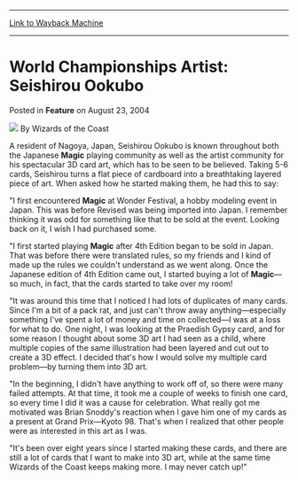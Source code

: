 
---
[Link to Wayback Machine](https://web.archive.org/web/20211021175504/https://magic.wizards.com/en/articles/archive/feature/world-championships-artist-seishirou-ookubo-2004-08-23)

[_metadata_:author]:- "Wizards of the Coast"
[_metadata_:description]:- "A resident of Nagoya, Japan, Seishirou Ookubo is known throughout both the Japanese Magic playing community as well as the artist community for his spectacular 3D card art, which has to be seen to be believed. Taking 5-6 cards, Seishirou turns a flat piece of cardboard into a breathtaking layered piece of art. When asked how he started making them, he had this to say:`I first"
[_metadata_:generator]:- "Drupal 7 (http://drupal.org)"
[_metadata_:publish_date]:- "2004-08-23"
[_metadata_:title]:- "World Championships Artist: Seishirou Ookubo"
[_metadata_:wayback_capture_timestamp]:- "2021-10-21 17:55:04+00:00"
[_metadata_:wayback_raw_url]:- "https://web.archive.org/web/20211021175504id_/https://magic.wizards.com/en/articles/archive/feature/world-championships-artist-seishirou-ookubo-2004-08-23"
[_metadata_:wayback_url]:- "https://magic.wizards.com/en/articles/archive/feature/world-championships-artist-seishirou-ookubo-2004-08-23"
---


World Championships Artist: Seishirou Ookubo
============================================



 Posted in **Feature**
 on August 23, 2004 






![](https://media.magic.wizards.com/styles/auth_small/public/images/person/wizards_author.jpg)
By Wizards of the Coast











A resident of Nagoya, Japan, Seishirou Ookubo is known throughout both the Japanese **Magic** playing community as well as the artist community for his spectacular 3D card art, which has to be seen to be believed. Taking 5-6 cards, Seishirou turns a flat piece of cardboard into a breathtaking layered piece of art. When asked how he started making them, he had this to say:

"I first encountered **Magic** at Wonder Festival, a hobby modeling event in Japan. This was before Revised was being imported into Japan. I remember thinking it was odd for something like that to be sold at the event. Looking back on it, I wish I had purchased some.

"I first started playing **Magic** after 4th Edition began to be sold in Japan. That was before there were translated rules, so my friends and I kind of made up the rules we couldn't understand as we went along. Once the Japanese edition of 4th Edition came out, I started buying a lot of **Magic**—so much, in fact, that the cards started to take over my room!

"It was around this time that I noticed I had lots of duplicates of many cards. Since I'm a bit of a pack rat, and just can't throw away anything—especially something I've spent a lot of money and time on collected—I was at a loss for what to do. One night, I was looking at the Praedish Gypsy card, and for some reason I thought about some 3D art I had seen as a child, where multiple copies of the same illustration had been layered and cut out to create a 3D effect. I decided that's how I would solve my multiple card problem—by turning them into 3D art.

"In the beginning, I didn't have anything to work off of, so there were many failed attempts. At that time, it took me a couple of weeks to finish one card, so every time I did it was a cause for celebration. What really got me motivated was Brian Snoddy's reaction when I gave him one of my cards as a present at Grand Prix—Kyoto 98. That's when I realized that other people were as interested in this art as I was.

"It's been over eight years since I started making these cards, and there are still a lot of cards that I want to make into 3D art, while at the same time Wizards of the Coast keeps making more. I may never catch up!"







